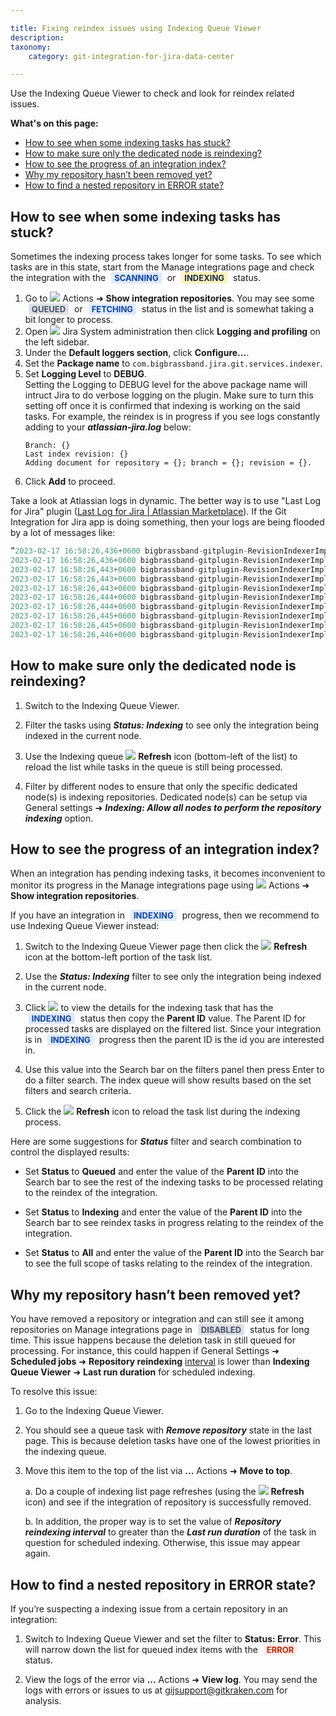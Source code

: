 ```yaml
---

title: Fixing reindex issues using Indexing Queue Viewer
description:
taxonomy:
    category: git-integration-for-jira-data-center

---
```


Use the Indexing Queue Viewer to check and look for reindex related issues.

**What's on this page:**

- [How to see when some indexing tasks has stuck?](#how-to-see-when-some-indexing-tasks-has-stuck)
- [How to make sure only the dedicated node is reindexing?](#how-to-make-sure-only-the-dedicated-node-is-reindexing)
- [How to see the progress of an integration index?](#how-to-see-the-progress-of-an-integration-index)
- [Why my repository hasn’t been removed yet?](#why-my-repository-hasnt-been-removed-yet)
- [How to find a nested repository in ERROR state?](#how-to-find-a-nested-repository-in-error-state)


## How to see when some indexing tasks has stuck?

Sometimes the indexing process takes longer for some tasks. To see which tasks are in this state, start from the Manage integrations page and check the integration with the <b style='background-color:#DEEAFE; padding:1px 5px; color:#0C42A3; border-radius:3px; margin: 0 5px; font-size: small;'>SCANNING</b> or <b style='background-color:#FFF1B6; padding:1px 5px; color:#172A4C; border-radius:3px; margin: 0 5px; font-size: small;'>INDEXING</b> status.

<ol>
    <li>
        Go to <img src='/wp-content/uploads/actions-icon.png' /> Actions ➜ <b>Show integration repositories</b>. You may see some <b style='background-color:#DEE0E5; padding:1px 5px; color:#44516C; border-radius:3px; margin: 0 5px; font-size: small;'>QUEUED</b> or <b style='background-color:#DEEAFE; padding:1px 5px; color:#0C42A3; border-radius:3px; margin: 0 5px; font-size: small;'>FETCHING</b> status in the list and is somewhat taking a bit longer to process.
    </li>
    <li>
        Open <img src='/wp-content/uploads/actions-icon.png' /> Jira System administration then click <b>Logging and profiling</b> on the left sidebar.
    </li>
    <li>
        Under the <b>Default loggers section</b>, click <b>Configure...</b>.
    </li>
    <li>
        Set the <b>Package name</b> to <code>com.bigbrassband.jira.git.services.indexer</code>.
    </li>
    <li>
        Set <b>Logging Level</b> to <b>DEBUG</b>.<br>
        <div class="bbb-callout bbb--alert">
            <div class="irow">
            <div class="ilogobox">
                <span class="logoimg"></span>
            </div>
            <div class="imsgbox">
                Setting the Logging to DEBUG level for the above package name will intruct Jira to do verbose logging on the plugin. Make sure to turn this setting off once it is confirmed that indexing is working on the said tasks. For example, the reindex is in progress if you see logs constantly adding to your <b><i>atlassian-jira.log</i></b> below:
                <pre><code>Branch: {}
Last index revision: {}
Adding document for repository = {}; branch = {}; revision = {}.</code></pre>
            </div>
            </div>
        </div>
    </li>
    <li>
        Click <b>Add</b> to proceed.
    </li>
</ol>

Take a look at Atlassian logs in dynamic. The better way is to use "Last Log for Jira" plugin ([Last Log for Jira \| Atlassian Marketplace](https://marketplace.atlassian.com/apps/1211604/last-log-for-jira?hosting=server&tab=overview)). If the Git Integration for Jira app is doing something, then your logs are being flooded by a lot of messages like:

```java
”2023-02-17 16:58:26,436+0600 bigbrassband-gitplugin-RevisionIndexerImpl:thread - 1 INFO      [c.b.j.g.s.indexer.revisions.RevisionsIndexManagerImpl] Latest indexed revision is: null
2023-02-17 16:58:26,436+0600 bigbrassband-gitplugin-RevisionIndexerImpl:thread - 1 INFO      [c.b.j.g.s.indexer.revisions.RevisionsIndexManagerImpl] Updating to: dac6a2304402a62f6410e666fa1510d129b1af93
2023-02-17 16:58:26,443+0600 bigbrassband-gitplugin-RevisionIndexerImpl:thread - 1 DEBUG      [c.b.j.g.s.indexer.revisions.RevisionsIndexManagerImpl] Adding document for repository = 4; branch = master; revision = commit dac6a2304402a62f6410e666fa1510d129b1af93 1627632962 -----sp
2023-02-17 16:58:26,443+0600 bigbrassband-gitplugin-RevisionIndexerImpl:thread - 1 DEBUG      [c.b.j.g.s.indexer.revisions.CommitIssueCollector] Processing commit dac6a2304402a62f6410e666fa1510d129b1af93, branch master, repo: TestGitPluginRepo
2023-02-17 16:58:26,443+0600 bigbrassband-gitplugin-RevisionIndexerImpl:thread - 1 DEBUG      [c.b.j.g.s.indexer.revisions.CommitIssueCollector] Init Date: 2023-02-17 16:58:22
2023-02-17 16:58:26,444+0600 bigbrassband-gitplugin-RevisionIndexerImpl:thread - 1 DEBUG      [c.b.j.g.s.indexer.revisions.CommitIssueCollector] Processing commit 3478d5dc85e5e45ddeac49ac11744b79a5fd035f, branch master, repo: TestGitPluginRepo
2023-02-17 16:58:26,444+0600 bigbrassband-gitplugin-RevisionIndexerImpl:thread - 1 DEBUG      [c.b.j.g.s.indexer.revisions.CommitIssueCollector] Init Date: 2023-02-17 16:58:22
2023-02-17 16:58:26,445+0600 bigbrassband-gitplugin-RevisionIndexerImpl:thread - 1 DEBUG      [c.b.j.g.s.indexer.revisions.CommitIssueCollector] Processing commit 8f6591d81b3c2d2d6e3ca5e077c897f2f7d33b98, branch master, repo: TestGitPluginRepo
2023-02-17 16:58:26,445+0600 bigbrassband-gitplugin-RevisionIndexerImpl:thread - 1 DEBUG      [c.b.j.g.s.indexer.revisions.CommitIssueCollector] Init Date: 2023-02-17 16:58:22
2023-02-17 16:58:26,446+0600 bigbrassband-gitplugin-RevisionIndexerImpl:thread - 1 DEBUG      [c.b.j.g.s.indexer.revisions.RevisionsIndexManagerImpl] Adding document for repository = 4; branch = master; revision = commit cfc0cedf48b59980169daa8eccf0f6bc340447cc 1544338819 -----sp”
```

## How to make sure only the dedicated node is reindexing?

1.  Switch to the Indexing Queue Viewer.

2.  Filter the tasks using _**Status: Indexing**_ to see only the integration being indexed in the current node.

3.  Use the Indexing queue ![](/wp-content/uploads/gij-refresh-icon.png) **Refresh** icon (bottom-left of the list) to reload the list while tasks in the queue is still being processed.

4.  Filter by different nodes to ensure that only the specific dedicated node(s) is indexing repositories. Dedicated node(s) can be setup via General settings ➜ _**Indexing: Allow all nodes to perform the repository indexing**_ option.

## How to see the progress of an integration index?

When an integration has pending indexing tasks, it becomes inconvenient to monitor its progress in the Manage integrations page using ![](/wp-content/uploads/actions-icon.png) Actions ➜ **Show integration repositories**.

If you have an integration in <b style='background-color:#DEEAFE; padding:1px 5px; color:#0C42A3; border-radius:3px; margin: 0 5px; font-size: small;'>INDEXING</b> progress, then we recommend to use Indexing Queue Viewer instead:

1.  Switch to the Indexing Queue Viewer page then click the ![](/wp-content/uploads/gij-refresh-icon.png) **Refresh** icon at the bottom-left portion of the task list.

2.  Use the _**Status: Indexing**_ filter to see only the integration being indexed in the current node.

3.  Click <img src='/wp-content/uploads/gij-right-angle-bracket.png' /> to view the details for the indexing task that has the <b style='background-color:#DEEAFE; padding:1px 5px; color:#0C42A3; border-radius:3px; margin: 0 5px; font-size: small;'>INDEXING</b> status then copy the **Parent ID** value. The Parent ID for processed tasks are displayed on the filtered list. Since your integration is in <b style='background-color:#DEEAFE; padding:1px 5px; color:#0C42A3; border-radius:3px; margin: 0 5px; font-size: small;'>INDEXING</b> progress then the parent ID is the id you are interested in.

4.  Use this value into the Search bar on the filters panel then press Enter to do a filter search. The index queue will show results based on the set filters and search criteria.

5.  Click the ![](/wp-content/uploads/gij-refresh-icon.png) **Refresh** icon to reload the task list during the indexing process.

Here are some suggestions for _**Status**_ filter and search combination to control the displayed results:

*   Set **Status** to **Queued** and enter the value of the **Parent ID** into the Search bar to see the rest of the indexing tasks to be processed relating to the reindex of the integration.

*   Set **Status** to **Indexing** and enter the value of the **Parent ID** into the Search bar to see reindex tasks in progress relating to the reindex of the integration.

*   Set **Status** to **All** and enter the value of the **Parent ID** into the Search bar to see the full scope of tasks relating to the reindex of the integration.

## Why my repository hasn’t been removed yet?

You have removed a repository or integration and can still see it among repositories on Manage integrations page in <b style='background-color:#DEE0E5; padding:1px 5px; color:#44516C; border-radius:3px; margin: 0 5px; font-size: small;'>DISABLED</b> status for long time. This issue happens because the deletion task in still queued for processing. For instance, this could happen if General Settings ➜ **Scheduled jobs** ➜ **Repository reindexing** <u>interval</u> is lower than **Indexing Queue Viewer** ➜ **Last run duration** for scheduled indexing.

To resolve this issue:

1.  Go to the Indexing Queue Viewer.

2.  You should see a queue task with _**Remove repository**_ state in the last page. This is because deletion tasks have one of the lowest priorities in the indexing queue.

3.  Move this item to the top of the list via **...** Actions ➜ **Move to top**.

    a.  Do a couple of indexing list page refreshes (using the ![](/wp-content/uploads/gij-refresh-icon.png) **Refresh** icon) and see if the integration of repository is successfully removed.

    b.  In addition, the proper way is to set the value of _**Repository reindexing interval**_ to greater than the _**Last run duration**_ of the task in question for scheduled indexing. Otherwise, this issue may appear again.

## How to find a nested repository in ERROR state?

If you’re suspecting a indexing issue from a certain repository in an integration:

1.  Switch to Indexing Queue Viewer and set the filter to **Status: Error**. This will narrow down the list for queued index items with the <b style='background-color:#FFEBE6; padding:1px 5px; color:#C02909; border-radius:3px; margin: 0 5px; font-size: small;'>ERROR</b> status.

2.  View the logs of the error via **...** Actions ➜ **View log**. You may send the logs with errors or issues to us at [gijsupport@gitkraken.com](mailto:gijsupport@gitkraken.com) for analysis.

